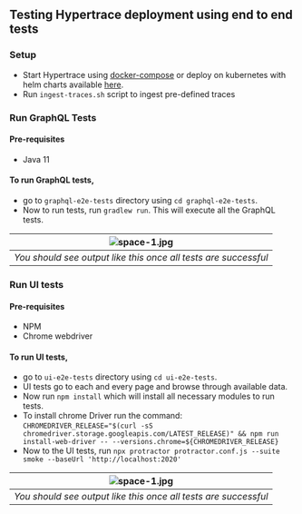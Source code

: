 ## Testing Hypertrace deployment using end to end tests

### Setup
- Start Hypertrace using [docker-compose](https://github.com/hypertrace/hypertrace/tree/main/docker) or deploy on kubernetes with helm charts available [here](https://github.com/hypertrace/hypertrace/tree/main/kubernetes).
- Run `ingest-traces.sh` script to ingest pre-defined traces


### Run GraphQL Tests

#### Pre-requisites
- Java 11

#### To run GraphQL tests, 
- go to `graphql-e2e-tests` directory using `cd graphql-e2e-tests`. 
- Now to run tests, run `gradlew run`. This will execute all the GraphQL tests. 


| ![space-1.jpg](https://hypertrace-docs.s3.amazonaws.com/graphql-e2e.png) | 
|:--:| 
| *You should see output like this once all tests are successful* |


### Run UI tests

#### Pre-requisites
- NPM 
- Chrome webdriver

#### To run UI tests, 
- go to `ui-e2e-tests` directory using `cd ui-e2e-tests`. 
- UI tests go to each and every page and browse through available data.
- Now run `npm install` which will install all necessary modules to run tests. 
- To install chrome Driver run the command: `CHROMEDRIVER_RELEASE="$(curl -sS chromedriver.storage.googleapis.com/LATEST_RELEASE)" && npm run install-web-driver -- --versions.chrome=${CHROMEDRIVER_RELEASE}`
- Now to the UI tests, run `npx protractor protractor.conf.js --suite smoke --baseUrl 'http://localhost:2020'`

| ![space-1.jpg](https://hypertrace-docs.s3.amazonaws.com/ui-e2e.png) | 
|:--:| 
| *You should see output like this once all tests are successful* |
